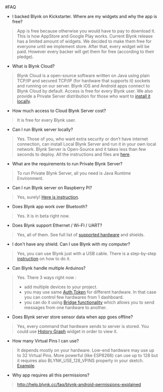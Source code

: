 #FAQ

- I backed Blynk on Kickstarter. Where are my widgets and why the app is free?
> App is free because otherwise you would have to pay to download it. This is how AppStore and Google Play works.
> Current Blynk release has a limited amount of widgets. We decided to make them free for everyone until we implement store. After that, every widget will be paid. However every backer will get them for free (according to their pledge).
  
- What is Blynk Cloud?
> Blynk Cloud is a open-source software written on Java using plain TCP/IP and secured TCP/IP (for hardware that supports it) sockets and running on our server. Blynk iOS and Android apps connect to Blynk Cloud by default. Access is free for every Blynk user. We also provide a Private Server distribution for those who want to [install it locally](/#blynk-server).

- How much access to Cloud Blynk Server cost?
> It is free for every Blynk user.

- Can I run Blynk server locally?
> Yes. Those of you, who want extra security or don’t have internet connection, can install Local Blynk Server and run it in your own local network. Blynk Server is Open-Source and it takes less than few seconds to deploy. All the instructions and files are [here](/#blynk-server).

- What are the requirements to run Private Blynk Server?
> To run Private Blynk Server, all you need is Java Runtime Environment.

- Can I run Blynk server on Raspberry Pi?
> Yes, surely! [Here is instruction](/#blynk-server-how-to-run-local-blynk-server-launch-blynk-server-on-raspberry-pi).

- Does Blynk app work over Bluetooth?
> Yes. It is in beta right now.

- Does Blynk support Ethernet / Wi-FI / UART?
> Yes, all of them. See full list of [supported hardware](/#supported-hardware) and shields.

- I don't have any shield. Can I use Blynk with my computer?
> Yes, you can use Blynk just with a USB cable. There is a step-by-step [instruction](/#other-hardware-connect-over-usb) on how to do it.

- Can Blynk handle multiple Arduinos?
> Yes. There 3 ways right now :
> - add multiple devices to your project.
> - you may use same [Auth Token](/#getting-started-getting-started-with-application-auth-token) for different hardware. In that case you can control few hardwares from 1 dashboard.
> - you can do it using [Bridge functionality](/#widgets-other-bridge) which allows you to send messages from one hardware to another.

- Does Blynk server store sensor data when app goes offline?
> Yes, every command that hardware sends to server is stored. You could use [History Graph](/#widgets-displays-superchart) widget in order to view it.

- How many Virtual Pins I can use?
> It depends mostly on your hardware. Low-end hardware may use up to 32 Virtual Pins. More powerful (like ESP8266) can 
> use up to 128 but it requires also BLYNK_USE_128_VPINS property in your sketch. [Example](https://github.com/blynkkk/blynk-library/blob/master/src/Blynk/BlynkConfig.h#L64).

- Why app requires all this permissions?
> http://help.blynk.cc/faq/blynk-android-permissions-explained
